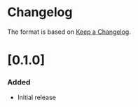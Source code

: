 # Changelog

The format is based on [Keep a Changelog](https://keepachangelog.com/en/1.0.0/).

# [0.1.0]
### Added
- Initial release
